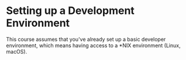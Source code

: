 # Setting up a Development Environment

This course assumes that you've already set up a basic developer environment, which means having access to a \*NIX environment (Linux, macOS).
